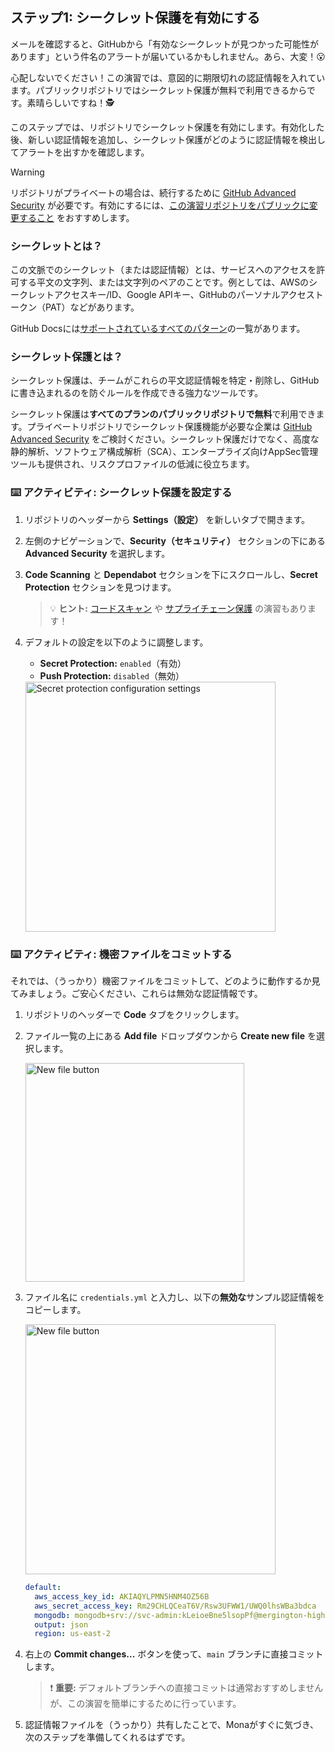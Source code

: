 ## ステップ1: シークレット保護を有効にする

メールを確認すると、GitHubから「有効なシークレットが見つかった可能性があります」という件名のアラートが届いているかもしれません。あら、大変！😮

心配しないでください！この演習では、意図的に期限切れの認証情報を入れています。パブリックリポジトリではシークレット保護が無料で利用できるからです。素晴らしいですね！🕵️

このステップでは、リポジトリでシークレット保護を有効にします。有効化した後、新しい認証情報を追加し、シークレット保護がどのように認証情報を検出してアラートを出すかを確認します。

> [!WARNING]
> リポジトリがプライベートの場合は、続行するために [GitHub Advanced Security](https://docs.github.com/ja/enterprise-cloud@latest/get-started/learning-about-github/about-github-advanced-security) が必要です。有効にするには、[この演習リポジトリをパブリックに変更すること](https://docs.github.com/ja/repositories/managing-your-repositorys-settings-and-features/managing-repository-settings/setting-repository-visibility) をおすすめします。

### シークレットとは？

この文脈でのシークレット（または認証情報）とは、サービスへのアクセスを許可する平文の文字列、または文字列のペアのことです。例としては、AWSのシークレットアクセスキー/ID、Google APIキー、GitHubのパーソナルアクセストークン（PAT）などがあります。

GitHub Docsには[サポートされているすべてのパターン](https://docs.github.com/ja/code-security/secret-scanning/secret-scanning-patterns#supported-secrets)の一覧があります。

### シークレット保護とは？

シークレット保護は、チームがこれらの平文認証情報を特定・削除し、GitHubに書き込まれるのを防ぐルールを作成できる強力なツールです。

シークレット保護は**すべてのプランのパブリックリポジトリで無料**で利用できます。プライベートリポジトリでシークレット保護機能が必要な企業は [GitHub Advanced Security](https://github.com/security/advanced-security) をご検討ください。シークレット保護だけでなく、高度な静的解析、ソフトウェア構成解析（SCA）、エンタープライズ向けAppSec管理ツールも提供され、リスクプロファイルの低減に役立ちます。

### :keyboard: アクティビティ: シークレット保護を設定する

1. リポジトリのヘッダーから **Settings（設定）** を新しいタブで開きます。

1. 左側のナビゲーションで、**Security（セキュリティ）** セクションの下にある **Advanced Security** を選択します。

1. **Code Scanning** と **Dependabot** セクションを下にスクロールし、**Secret Protection** セクションを見つけます。

   > 💡 **ヒント:** [コードスキャン](https://github.com/skills/introduction-to-codeql) や [サプライチェーン保護](https://github.com/skills/secure-repository-supply-chain) の演習もあります！

1. デフォルトの設定を以下のように調整します。

   - **Secret Protection:** `enabled`（有効）
   - **Push Protection:** `disabled`（無効）

   <img width="400" alt="Secret protection configuration settings" src="https://github.com/user-attachments/assets/7b999e54-dbf4-400d-8730-17b96bc06de1" />

### :keyboard: アクティビティ: 機密ファイルをコミットする

それでは、（うっかり）機密ファイルをコミットして、どのように動作するか見てみましょう。ご安心ください、これらは無効な認証情報です。

1. リポジトリのヘッダーで **Code** タブをクリックします。

1. ファイル一覧の上にある **Add file** ドロップダウンから **Create new file** を選択します。

   <img width="350" alt="New file button" src="https://github.com/user-attachments/assets/8f3f8da8-1471-485a-9df5-8c03ecba2d8e"/>

1. ファイル名に `credentials.yml` と入力し、以下の**無効な**サンプル認証情報をコピーします。

   <img width="400" alt="New file button" src="https://github.com/user-attachments/assets/40f5ce62-936c-4d71-8c51-02c724d5aac0"/>

   ```yaml
   default:
     aws_access_key_id: AKIAQYLPMN5HNM4OZ56B
     aws_secret_access_key: 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
     mongodb: mongodb+srv://svc-admin:kLeioeBne5lsopPf@mergington-high.avocado.mongodb.net
     output: json
     region: us-east-2
   ```

1. 右上の **Commit changes...** ボタンを使って、`main` ブランチに直接コミットします。

   > ❗️ **重要:** デフォルトブランチへの直接コミットは通常おすすめしませんが、この演習を簡単にするために行っています。

1. 認証情報ファイルを（うっかり）共有したことで、Monaがすぐに気づき、次のステップを準備してくれるはずです。

